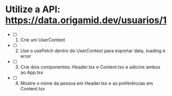 # Utilize a API: https://data.origamid.dev/usuarios/1

- [ ] 1. Crie um UserContext
- [ ] 2. Use o useFetch dentro do UserContext para esportar data, loading e error
- [ ] 3. Crie dois componentes: Header.tsx e Content.tsx e adicine ambos ao App.tsx
- [ ] 4. Mostre o nome da pessoa em Header.tsx e as preferências em Content.tsx
